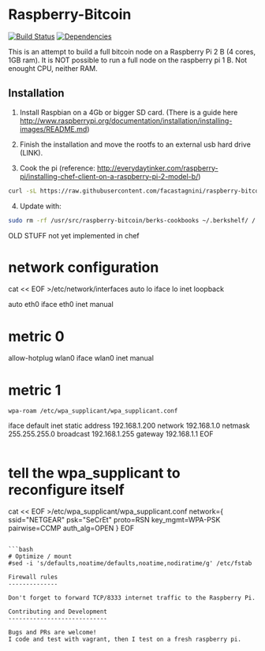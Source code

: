 Raspberry-Bitcoin
=================

[![Build Status](http://img.shields.io/travis/facastagnini/raspberry-bitcoin.svg)](http://travis-ci.org/facastagnini/raspberry-bitcoin)
[![Dependencies](http://img.shields.io/gemnasium/facastagnini/raspberry-bitcoin.svg)](https://gemnasium.com/facastagnini/raspberry-bitcoin)

This is an attempt to build a full bitcoin node on a Raspberry Pi 2 B (4 cores, 1GB ram).
It is NOT possible to run a full node on the raspberry pi 1 B. Not enought CPU, neither RAM.


Installation
------------

1) Install Raspbian on a 4Gb or bigger SD card. (There is a guide here http://www.raspberrypi.org/documentation/installation/installing-images/README.md)

2) Finish the installation and move the rootfs to an external usb hard drive (LINK).

3) Cook the pi (reference: http://everydaytinker.com/raspberry-pi/installing-chef-client-on-a-raspberry-pi-2-model-b/)

```bash
curl -sL https://raw.githubusercontent.com/facastagnini/raspberry-bitcoin/master/bootstrap.sh | sudo bash
```

4) Update with:
```bash
sudo rm -rf /usr/src/raspberry-bitcoin/berks-cookbooks ~/.berkshelf/ /.chef ; sudo bash -x /usr/src/raspberry-bitcoin/bootstrap.sh
```


OLD STUFF not yet implemented in chef

# network configuration
cat << EOF >/etc/network/interfaces
auto lo
iface lo inet loopback

auto eth0
iface eth0 inet manual
#    metric 0

allow-hotplug wlan0
iface wlan0 inet manual
#    metric 1
	wpa-roam /etc/wpa_supplicant/wpa_supplicant.conf

iface default inet static
	address 192.168.1.200
	network 192.168.1.0
	netmask 255.255.255.0
	broadcast 192.168.1.255
	gateway 192.168.1.1
EOF
```

```
# tell the wpa_supplicant to reconfigure itself
cat << EOF >/etc/wpa_supplicant/wpa_supplicant.conf
network={
ssid="NETGEAR"
psk="SeCrEt"
proto=RSN
key_mgmt=WPA-PSK
pairwise=CCMP
auth_alg=OPEN
}
EOF
```

```bash
# Optimize / mount
#sed -i 's/defaults,noatime/defaults,noatime,nodiratime/g' /etc/fstab

Firewall rules
--------------

Don't forget to forward TCP/8333 internet traffic to the Raspberry Pi.

Contributing and Development
----------------------------

Bugs and PRs are welcome!
I code and test with vagrant, then I test on a fresh raspberry pi.
